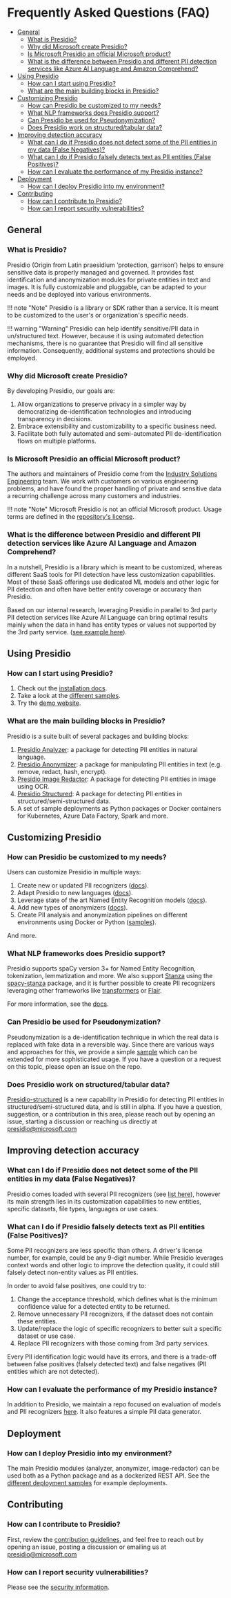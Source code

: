 # Frequently Asked Questions (FAQ)

- [General](#general)
  - [What is Presidio?](#what-is-presidio)
  - [Why did Microsoft create Presidio?](#why-did-microsoft-create-presidio)
  - [Is Microsoft Presidio an official Microsoft product?](#is-microsoft-presidio-an-official-microsoft-product)
  - [What is the difference between Presidio and different PII detection services like Azure AI Language and Amazon Comprehend?](#what-is-the-difference-between-presidio-and-different-pii-detection-services-like-azure-ai-language-and-amazon-comprehend)
- [Using Presidio](#using-presidio)
  - [How can I start using Presidio?](#how-can-i-start-using-presidio)
  - [What are the main building blocks in Presidio?](#what-are-the-main-building-blocks-in-presidio)
- [Customizing Presidio](#customizing-presidio)
  - [How can Presidio be customized to my needs?](#how-can-presidio-be-customized-to-my-needs)
  - [What NLP frameworks does Presidio support?](#what-nlp-frameworks-does-presidio-support)
  - [Can Presidio be used for Pseudonymization?](#can-presidio-be-used-for-pseudonymization)
  - [Does Presidio work on structured/tabular data?](#does-presidio-work-on-structuredtabular-data)
- [Improving detection accuracy](#improving-detection-accuracy)
  - [What can I do if Presidio does not detect some of the PII entities in my data (False Negatives)?](#what-can-i-do-if-presidio-does-not-detect-some-of-the-pii-entities-in-my-data-false-negatives)
  - [What can I do if Presidio falsely detects text as PII entities (False Positives)?](#what-can-i-do-if-presidio-falsely-detects-text-as-pii-entities-false-positives)
  - [How can I evaluate the performance of my Presidio instance?](#how-can-i-evaluate-the-performance-of-my-presidio-instance)
- [Deployment](#deployment)
  - [How can I deploy Presidio into my environment?](#how-can-i-deploy-presidio-into-my-environment)
- [Contributing](#contributing)
  - [How can I contribute to Presidio?](#how-can-i-contribute-to-presidio)
  - [How can I report security vulnerabilities?](#how-can-i-report-security-vulnerabilities)

## General

### What is Presidio?

Presidio (Origin from Latin praesidium ‘protection, garrison’) helps to ensure sensitive data is properly managed and governed. It provides fast identification and anonymization modules for private entities in text and images. It is fully customizable and pluggable, can be adapted to your needs and be deployed into various environments.

!!! note "Note"
    Presidio is a library or SDK rather than a service. It is meant to be customized to the user's or organization's specific needs.

!!! warning "Warning"
    Presidio can help identify sensitive/PII data in un/structured text. However, because it is using automated detection mechanisms, there is no guarantee that Presidio will find all sensitive information. Consequently, additional systems and protections should be employed.

### Why did Microsoft create Presidio?

By developing Presidio, our goals are:

1. Allow organizations to preserve privacy in a simpler way by democratizing de-identification technologies and introducing transparency in decisions.
2. Embrace extensibility and customizability to a specific business need.
3. Facilitate both fully automated and semi-automated PII de-identification flows on multiple platforms.

### Is Microsoft Presidio an official Microsoft product?

The authors and maintainers of Presidio come from the [Industry Solutions Engineering](https://microsoft.github.io/code-with-engineering-playbook) team. We work with customers on various engineering problems, and have found the proper handling of private and sensitive data a recurring challenge across many customers and industries.

!!! note "Note"
    Microsoft Presidio is not an official Microsoft product. Usage terms are defined in the [repository's license](https://github.com/microsoft/presidio/blob/main/LICENSE).

### What is the difference between Presidio and different PII detection services like Azure AI Language and Amazon Comprehend?

In a nutshell, Presidio is a library which is meant to be customized, whereas different SaaS tools for PII detection have less customization capabilities. Most of these SaaS offerings use dedicated ML models and other logic for PII detection and often have better entity coverage or accuracy than Presidio.

Based on our internal research, leveraging Presidio in parallel to 3rd party PII detection services like Azure AI Language can bring optimal results mainly when the data in hand has entity types or values not supported by the 3rd party service. ([see example here](https://microsoft.github.io/presidio/samples/python/text_analytics/)).

## Using Presidio

### How can I start using Presidio?

1. Check out the [installation docs](https://microsoft.github.io/presidio/installation/).
2. Take a look at the [different samples](https://microsoft.github.io/presidio/samples/).
3. Try the [demo website](https://aka.ms/presidio-demo).

### What are the main building blocks in Presidio?

Presidio is a suite built of several packages and building blocks:

1. [Presidio Analyzer](https://microsoft.github.io/presidio/analyzer/): a package for detecting PII entities in natural language.
2. [Presidio Anonymizer](https://microsoft.github.io/presidio/anonymizer/): a package for manipulating PII entities in text (e.g. remove, redact, hash, encrypt).
3. [Presidio Image Redactor](https://microsoft.github.io/presidio/image-redactor/): A package for detecting PII entities in image using OCR.
4. [Presidio Structured](https://microsoft.github.io/presidio/structured/): A package for detecting PII entities in structured/semi-structured data.
5. A set of sample deployments as Python packages or Docker containers for Kubernetes, Azure Data Factory, Spark and more.

## Customizing Presidio

### How can Presidio be customized to my needs?

Users can customize Presidio in multiple ways:

1. Create new or updated PII recognizers ([docs](https://microsoft.github.io/presidio/analyzer/adding_recognizers/)).
2. Adapt Presidio to new languages ([docs](https://microsoft.github.io/presidio/analyzer/languages/)).
3. Leverage state of the art Named Entity Recognition models ([docs](https://microsoft.github.io/presidio/analyzer/customizing_nlp_models/)).
4. Add new types of anonymizers ([docs](https://microsoft.github.io/presidio/anonymizer/adding_operators/)).
5. Create PII analysis and anonymization pipelines on different environments using Docker or Python ([samples](https://microsoft.github.io/presidio/samples/)).

And more.

### What NLP frameworks does Presidio support?

Presidio supports spaCy version 3+ for Named Entity Recognition, tokenization, lemmatization and more. We also support [Stanza](https://stanfordnlp.github.io/stanza/) using the [spacy-stanza](https://spacy.io/universe/project/spacy-stanza) package, and it is further possible to create PII recognizers leveraging other frameworks like [transformers](https://huggingface.co/transformers/usage.html#named-entity-recognition) or [Flair](https://github.com/flairNLP/flair).

For more information, see the [docs](https://microsoft.github.io/presidio/analyzer/customizing_nlp_models/).

### Can Presidio be used for Pseudonymization?

Pseudonymization is a de-identification technique in which the real data is replaced with fake data in a reversible way. Since there are various ways and approaches for this, we provide a simple [sample](https://github.com/microsoft/presidio/blob/main/docs/samples/python/example_custom_lambda_anonymizer.py) which can be extended for more sophisticated usage. If you have a question or a request on this topic, please open an issue on the repo.

### Does Presidio work on structured/tabular data?

[Presidio-structured](https://microsoft.github.io/presidio/structured/) is a new capability in Presidio for detecting PII entities in structured/semi-structured data, and is still in alpha. If you have a question, suggestion, or a contribution in this area, please reach out by opening an issue, starting a discussion or reaching us directly at <presidio@microsoft.com>

## Improving detection accuracy

### What can I do if Presidio does not detect some of the PII entities in my data (False Negatives)?

Presidio comes loaded with several PII recognizers (see [list here](https://microsoft.github.io/presidio/supported_entities/)),
however its main strength lies in its customization capabilities to new entities, specific datasets, file types, languages or use cases.

### What can I do if Presidio falsely detects text as PII entities (False Positives)?

Some PII recognizers are less specific than others. A driver's license number, for example, could be any 9-digit number.
While Presidio leverages context words and other logic to improve the detection quality,
it could still falsely detect non-entity values as PII entities.

In order to avoid false positives, one could try to:

1. Change the acceptance threshold, which defines what is the minimum confidence value for a detected entity to be returned.
2. Remove unnecessary PII recognizers, if the dataset does not contain these entities.
3. Update/replace the logic of specific recognizers to better suit a specific dataset or use case.
4. Replace PII recognizers with those coming from 3rd party services.

Every PII identification logic would have its errors, and there is a trade-off between false positives (falsely detected text) and false negatives (PII entities which are not detected).

### How can I evaluate the performance of my Presidio instance?

In addition to Presidio, we maintain a repo focused on evaluation of models and PII recognizers [here](https://github.com/microsoft/presidio-research). It also features a simple PII data generator.

## Deployment

### How can I deploy Presidio into my environment?

The main Presidio modules (analyzer, anonymizer, image-redactor) can be used both as a Python package and as a dockerized REST API. See the [different deployment samples](https://microsoft.github.io/presidio/samples/) for example deployments.

## Contributing

### How can I contribute to Presidio?

First, review the [contribution guidelines](https://github.com/microsoft/presidio/blob/main/CONTRIBUTING.md), and feel free to reach out by opening an issue, posting a discussion or emailing us at <presidio@microsoft.com>

### How can I report security vulnerabilities?

Please see the [security information](https://github.com/microsoft/presidio/blob/main/SECURITY.md).

